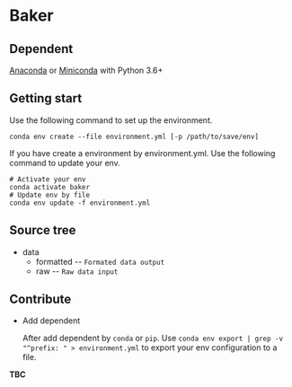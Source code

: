 # Baker
## Dependent
[Anaconda](https://www.anaconda.com/) or [Miniconda](https://docs.conda.io/en/latest/miniconda.html) with Python 3.6+
## Getting start
Use the following command to set up the environment.
```shell
conda env create --file environment.yml [-p /path/to/save/env]
```
If you have create a environment by environment.yml. Use the following command to update your env.
```shell
# Activate your env
conda activate baker
# Update env by file
conda env update -f environment.yml
```
## Source tree
- data
    - formatted -- `Formated data output`
    - raw -- `Raw data input`
## Contribute
* Add dependent

    After add dependent by `conda` or `pip`. Use `conda env export | grep -v "^prefix: " > environment.yml` to export your env configuration to a file.

**TBC**

